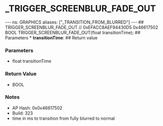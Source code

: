 # _TRIGGER_SCREENBLUR_FADE_OUT

--- ns: GRAPHICS aliases: ["_TRANSITION_FROM_BLURRED"] --- ## TRIGGER_SCREENBLUR_FADE_OUT  // 0xEFACC8AEF94430D5 0x46617502 BOOL TRIGGER_SCREENBLUR_FADE_OUT(float transitionTime);  ## Parameters * **transitionTime**:  ## Return value

### Parameters
* float transitionTime

### Return Value
* BOOL

### Notes
* AP Hash: 0x0x46617502
* Build: 323
* time in ms to transition from fully blurred to normal

